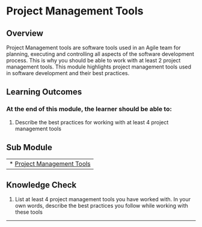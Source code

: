 # **Project Management Tools**

## **Overview**

Project Management tools are software tools used in an Agile team for planning, executing and controlling all aspects of the software development process. This is why you should be able to work with at least 2 project management tools.
This module highlights project management tools used in software development and their best practices.

## **Learning Outcomes**
### **At the end of this module, the learner should be able to:**
1. Describe the best practices for working with at least 4 project management tools

## **Sub Module**

|                          |
| ------------------------ |
| * [Project Management Tools](..0/Projectmanagement-tools-submodule.md)  |

## **Knowledge Check**
1. List at least 4 project management tools you have worked with. In your own words, describe the best practices you follow while working with these tools

------------
